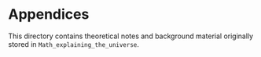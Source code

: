 # Appendices

This directory contains theoretical notes and background material originally stored in `Math_explaining_the_universe`.

